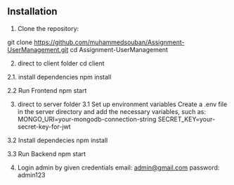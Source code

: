## Installation

1. Clone the repository:

git clone https://github.com/muhammedsouban/Assignment-UserManagement.git
cd Assignment-UserManagement

2. direct to client folder
cd client

2.1. install dependencies
npm install

2.2 Run Frontend
 npm start

3. direct to server folder
3.1 Set up environment variables
Create a .env file in the server directory and add the necessary variables, such as:
MONGO_URI=your-mongodb-connection-string
SECRET_KEY=your-secret-key-for-jwt

3.2 Install dependecies
npm install

3.3 Run Backend
npm start

4. Login admin by given credentials
email: admin@gmail.com
password: admin123

